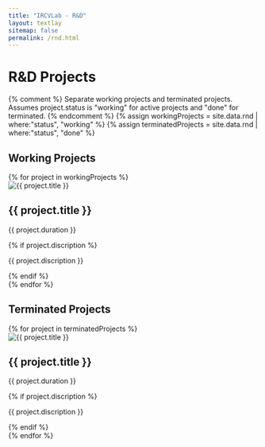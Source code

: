 ```yaml
---
title: "IRCVLab - R&D"
layout: textlay
sitemap: false
permalink: /rnd.html
---
```


<h1>R&D Projects</h1>

{% comment %}
  Separate working projects and terminated projects.
  Assumes project.status is "working" for active projects and "done" for terminated.
{% endcomment %}
{% assign workingProjects = site.data.rnd | where:"status", "working" %}
{% assign terminatedProjects = site.data.rnd | where:"status", "done" %}

<h2>Working Projects</h2>
{% for project in workingProjects %}
<div class="research-project">
<div class="project-image">
<img src="{{ site.url }}{{ site.baseurl }}{{ project.image }}" alt="{{ project.title }}">
</div>
<div class="project-info">
<h2 class="project-title">{{ project.title }}</h2>
<p class="project-duration">{{ project.duration }}</p>
{% if project.discription %}
<p class="project-description">{{ project.discription }}</p>
{% endif %}
</div>
</div>
{% endfor %}

<h2>Terminated Projects</h2>
{% for project in terminatedProjects %}
<div class="research-project">
<div class="project-image">
<img src="{{ site.url }}{{ site.baseurl }}{{ project.image }}" alt="{{ project.title }}">
</div>
<div class="project-info">
<h2 class="project-title">{{ project.title }}</h2>
<p class="project-duration">{{ project.duration }}</p>
{% if project.discription %}
<p class="project-description">{{ project.discription }}</p>
{% endif %}
</div>
</div>
{% endfor %}